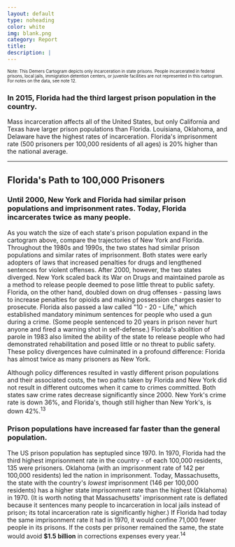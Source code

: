 ```yaml
---
layout: default
type: noheading
color: white
img: blank.png
category: Report
title:
description: |
---
```

<small><small> Note: This Demers Cartogram depicts only incarceration in state prisons. People incarcerated in federal prisons, local jails, immigration detention centers, or juvenile facilities are not represented in this cartogram. For notes on the data, see note 12.</small></small>

### In 2015, Florida had the third largest prison population in the country.
Mass incarceration affects all of the United States, but only California
and Texas have larger prison populations than Florida. Louisiana, Oklahoma,
and Delaware have the highest rates of incarceration. Florida's imprisonment rate
(500 prisoners per 100,000 residents of all ages) is 20% higher than the
national average.

   <hr class="section-heading-spacer">
   <div class="clearfix"></div>
<h2 id="path" class="offset">Florida's Path to 100,000 Prisoners</h2>

### Until 2000, New York and Florida had similar prison populations and imprisonment rates. Today, Florida incarcerates twice as many people.
As you watch the size of each state's prison population expand in the cartogram above,
compare the trajectories of New York and Florida. Throughout the 1980s and 1990s,
the two states had similar prison populations and similar rates of imprisonment.
Both states were early adopters of laws that increased penalties for drugs
and lengthened sentences for violent offenses. After 2000, however, the
two states diverged. New York scaled back its War on Drugs and maintained
parole as a method to release people deemed to pose little threat to
public safety. Florida, on the other hand, doubled down on drug offenses -
passing laws to increase penalties for opioids and making possession
charges easier to prosecute. Florida also passed a law called "10 - 20 - Life,"
which established mandatory minimum sentences for people who used a gun
during a crime. (Some people sentenced to 20 years in prison
never hurt anyone and fired a warning shot in self-defense.) Florida's abolition
of parole in 1983 also limited the ability of the state to release people
who had demonstrated rehabilitation and posed little or no threat to public safety. These policy divergences have culminated
in a profound difference: Florida has almost twice as many prisoners
as New York.

Although policy differences resulted in vastly different prison populations
and their associated costs, the two paths taken by Florida and New York
did not result in different outcomes when it came to crimes committed.
Both states saw crime rates decrease significantly since 2000. New York's
crime rate is down 36%, and Florida's, though still higher than New York's, is down 42%.<sup>13</sup>

### Prison populations have increased far faster than the general population.
The US prison population has septupled since 1970. In 1970, Florida
had the third highest imprisonment rate in the country -
of each 100,000 residents, 135 were prisoners. Oklahoma (with an imprisonment rate of 142
per 100,000 residents) led the nation in imprisonment. Today, Massachusetts, the state
 with the country's _lowest_ imprisonment (146 per 100,000 residents) has
a higher state imprisonment rate than the highest (Oklahoma) in 1970. (It is worth noting
that Massachusetts' imprisonment rate is deflated because it
sentences many people to incarceration in local jails instead of prison;
its total incarceration rate is significantly higher.) If Florida had today the same imprisonment rate it had in 1970, it would confine 71,000 fewer
people in its prisons. If the costs per prisoner remained the same, the state
would avoid **$1.5 billion** in corrections expenses every year.<sup>14</sup>
